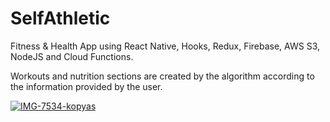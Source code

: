 # SelfAthletic
Fitness & Health App using React Native, Hooks, Redux, Firebase, AWS S3, NodeJS and Cloud Functions.

Workouts and nutrition sections are created by the algorithm according to the information provided by the user.

<a href="https://ibb.co/g6Czmh6"><img src="https://i.ibb.co/SJpR5GJ/IMG-7534-kopyas.jpg" alt="IMG-7534-kopyas" border="0"></a>
